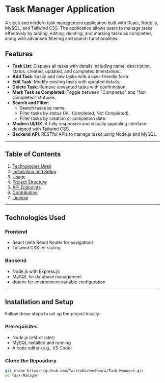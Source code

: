 # Task Manager Application

A sleek and modern task management application built with React, Node.js, MySQL, and Tailwind CSS. The application allows users to manage tasks effectively by adding, editing, deleting, and marking tasks as completed, along with advanced filtering and search functionalities.

## Features

- **Task List**: Displays all tasks with details including name, description, status, created, updated, and completed timestamps.
- **Add Task**: Easily add new tasks with a user-friendly form.
- **Edit Task**: Modify existing tasks with updated details.
- **Delete Task**: Remove unwanted tasks with confirmation.
- **Mark Task as Completed**: Toggle between "Completed" and "Not Completed" statuses.
- **Search and Filter**:
  - Search tasks by name.
  - Filter tasks by status (All, Completed, Not Completed).
  - Filter tasks by creation or completion date.
- **Modern UI/UX**: A fully responsive and visually appealing interface designed with Tailwind CSS.
- **Backend API**: RESTful APIs to manage tasks using Node.js and MySQL.

---

## Table of Contents

1. [Technologies Used](#technologies-used)
2. [Installation and Setup](#installation-and-setup)
3. [Usage](#usage)
4. [Project Structure](#project-structure)
5. [API Endpoints](#api-endpoints)
6. [Contributing](#contributing)
7. [License](#license)

---

## Technologies Used

### Frontend
- React (with React Router for navigation)
- Tailwind CSS for styling

### Backend
- Node.js with Express.js
- MySQL for database management
- dotenv for environment variable configuration

---

## Installation and Setup

Follow these steps to set up the project locally:

### Prerequisites
- Node.js (v14 or later)
- MySQL installed and running
- A code editor (e.g., VS Code)

### Clone the Repository
```bash
git clone https://github.com/YasiruKaveeshwara/Task-Manager.git
cd Task-Manager
